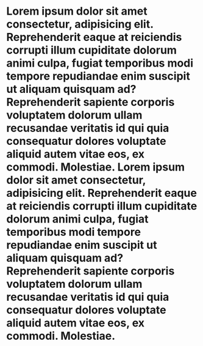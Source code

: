 # Lorem ipsum dolor sit amet consectetur, adipisicing elit. Reprehenderit eaque at reiciendis corrupti illum cupiditate dolorum animi culpa, fugiat temporibus modi tempore repudiandae enim suscipit ut aliquam quisquam ad? Reprehenderit sapiente corporis voluptatem dolorum ullam recusandae veritatis id qui quia consequatur dolores voluptate aliquid autem vitae eos, ex commodi. Molestiae. Lorem ipsum dolor sit amet consectetur, adipisicing elit. Reprehenderit eaque at reiciendis corrupti illum cupiditate dolorum animi culpa, fugiat temporibus modi tempore repudiandae enim suscipit ut aliquam quisquam ad? Reprehenderit sapiente corporis voluptatem dolorum ullam recusandae veritatis id qui quia consequatur dolores voluptate aliquid autem vitae eos, ex commodi. Molestiae.